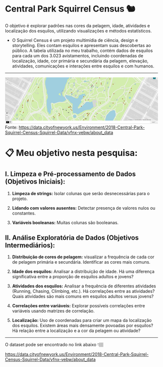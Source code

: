 # Central Park Squirrel Census 🐿️

O objetivo é explorar padrões nas cores da pelagem, idade, atividades e localização dos esquilos, utilizando visualizações e métodos estatísticos.

- O Squirrel Census é um projeto multimídia de ciência, design e storytelling. Eles contam esquilos e apresentam suas descobertas ao público. A tabela utilizada no meu trabalho, contém dados de esquilos para cada um dos 3.023 avistamentos, incluindo coordenadas de localização, idade, cor primária e secundária da pelagem, elevação, atividades, comunicações e interações entre esquilos e com humanos.

-----------------------
![mapa](mapa.jpeg)
Fonte: https://data.cityofnewyork.us/Environment/2018-Central-Park-Squirrel-Census-Squirrel-Data/vfnx-vebw/about_data

# 📋 Meu objetivo nesta pesquisa:

## I. Limpeza e Pré-processamento de Dados (Objetivos Iniciais):

1. **Limpeza de strings:** Isolar colunas que serão desnecessárias para o projeto.

2. **Lidando com valores ausentes:** Detectar presença de valores nulos ou constantes.

3. **Variáveis booleanas:** Muitas colunas são booleanas.


## II. Análise Exploratória de Dados (Objetivos Intermediários):

1. **Distribuição de cores de pelagem:**  visualizar a frequência de cada cor de pelagem primária e secundária. Identificar as cores mais comuns.

2. **Idade dos esquilos:**  Analisar a distribuição de idade.  Há uma diferença significativa entre a proporção de esquilos adultos e jovens?

3. **Atividades dos esquilos:**  Analisar a frequência de diferentes atividades (Running, Chasing, Climbing, etc.). Há correlações entre as atividades? Quais atividades são mais comuns em esquilos adultos versus jovens?

4. **Correlações entre variáveis:** Explorar possíveis correlações entre variáveis usando matrizes de correlação.

5. **Localização:** Uso de coordenadas para criar um mapa da localização dos esquilos. Existem áreas mais densamente povoadas por esquilos? Há relação entre a localização e a cor da pelagem ou atividade?

------------------------
O dataset pode ser encontrado no link abaixo 👇🏽

https://data.cityofnewyork.us/Environment/2018-Central-Park-Squirrel-Census-Squirrel-Data/vfnx-vebw/about_data
